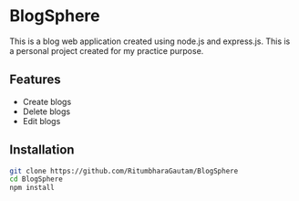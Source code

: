 # BlogSphere

This is a blog web application created using node.js and express.js.
This is a personal project created for my practice purpose.

## Features
- Create blogs
- Delete blogs
- Edit blogs

## Installation
```bash
git clone https://github.com/RitumbharaGautam/BlogSphere
cd BlogSphere
npm install